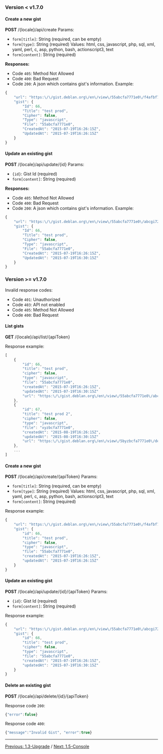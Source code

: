 ### Version < v1.7.0

#### Create a new gist

**POST** /{locale}/api/create
Params:

* `form[title]`: String (required, can be empty)
* `form[type]`: String (required)
  Values: html, css, javascript, php, sql, xml, yaml, perl, c, asp, python, bash, actionscript3, text
* `form[content]`: String (required)

**Responses:**

* Code `405`: Method Not Allowed
* Code `400`: Bad Request
* Code `200`: A json which contains gist's information. Example:

```javascript
{
    "url": "https:\/\/gist.deblan.org\/en\/view\/55abcfa7771e0\/f4afbf72967dd95e3461490dcaa310d728d6a97d",
    "gist": {
        "Id": 66,
        "Title": "test prod",
        "Cipher": false,
        "Type": "javascript",
        "File": "55abcfa7771e0",
        "CreatedAt": "2015-07-19T16:26:15Z",
        "UpdatedAt": "2015-07-19T16:26:15Z"
    }
}
```

#### Update an existing gist

**POST** /{locale}/api/update/{id}
Params:

* `{id}`: Gist Id (required)
* `form[content]`: String (required)

**Responses:**

* Code `405`: Method Not Allowed
* Code `400`: Bad Request
* Code `200`: A json which contains gist's information. Example:

```javascript
{
    "url": "https:\/\/gist.deblan.org\/en\/view\/55abcfa7771e0\/abcgi72967dd95e3461490dcaa310d728d6adef",
    "gist": {
        "Id": 66,
        "Title": "test prod",
        "Cipher": false,
        "Type": "javascript",
        "File": "55abcfa7771e0",
        "CreatedAt": "2015-07-19T16:26:15Z",
        "UpdatedAt": "2015-07-19T16:30:15Z"
    }
}
```

### Version >= v1.7.0

Invalid response codes:

* Code `401`: Unauthorized
* Code `403`: API not enabled
* Code `405`: Method Not Allowed
* Code `400`: Bad Request

#### List gists

**GET** /{locale}/api/list/{apiToken}

Response example:

```javascript
[
    {
        "id": 66,
        "title": "test prod",
        "cipher": false,
        "type": "javascript",
        "file": "55abcfa7771e0",
        "createdAt": "2015-07-19T16:26:15Z",
        "updatedAt": "2015-07-19T16:30:15Z"
        "url": "https:\/\/gist.deblan.org\/en\/view\/55abcfa7771e0\/abcgi72967dd95e3461490dcaa310d728d6adef",
    },
    {
        "id": 67,
        "title": "test prod 2",
        "cipher": false,
        "type": "javascript",
        "file": "xyzbcfa7771e0",
        "createdAt": "2015-08-19T16:26:15Z",
        "updatedAt": "2015-08-19T16:30:15Z"
        "url": "https:\/\/gist.deblan.org\/en\/view\/5byzbcfa7771e0\/def72967dd95e346koq0dcaa310d728d6artu",
    },
    ...
]
```

#### Create a new gist

**POST** /{locale}/api/create/{apiToken}
Params:

* `form[title]`: String (required, can be empty)
* `form[type]`: String (required)
  Values: html, css, javascript, php, sql, xml, yaml, perl, c, asp, python, bash, actionscript3, text
* `form[content]`: String (required)

Response example:

```javascript
{
    "url": "https:\/\/gist.deblan.org\/en\/view\/55abcfa7771e0\/f4afbf72967dd95e3461490dcaa310d728d6a97d",
    "gist": {
        "id": 66,
        "title": "test prod",
        "cipher": false,
        "type": "javascript",
        "file": "55abcfa7771e0",
        "createdAt": "2015-07-19T16:26:15Z",
        "updatedAt": "2015-07-19T16:26:15Z"
    }
}
```

#### Update an existing gist

**POST** /{locale}/api/update/{id}/{apiToken}
Params:

* `{id}`: Gist Id (required)
* `form[content]`: String (required)

Response example:

```javascript
{
    "url": "https:\/\/gist.deblan.org\/en\/view\/55abcfa7771e0\/abcgi72967dd95e3461490dcaa310d728d6adef",
    "gist": {
        "id": 66,
        "title": "test prod",
        "cipher": false,
        "type": "javascript",
        "file": "55abcfa7771e0",
        "createdAt": "2015-07-19T16:26:15Z",
        "updatedAt": "2015-07-19T16:30:15Z"
    }
}
```

#### Delete an existing gist

**POST** /{locale}/api/delete/{id}/{apiToken}

Response code `200`:

```javascript
{"error":false}
```

Response code `400`:

```javascript
{"message":"Invalid Gist", "error":true}
```

---

[Previous: 1.3-Upgrade](https://gitnet.fr/deblan/gist/wiki/1.3-Upgrade) / [Next: 1.5-Console](https://gitnet.fr/deblan/gist/wiki/1.5-Console)
